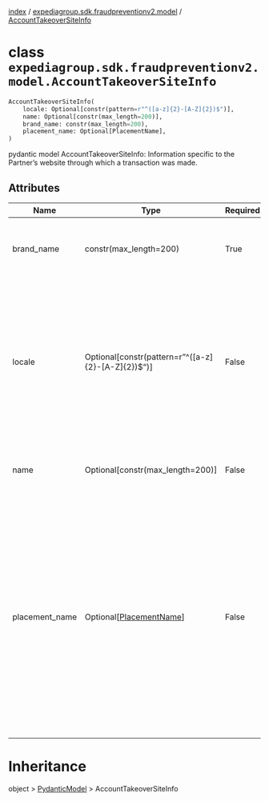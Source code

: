 [index](index.md) /
[expediagroup.sdk.fraudpreventionv2.model](expediagroup.sdk.fraudpreventionv2.model.md)
/ [AccountTakeoverSiteInfo](AccountTakeoverSiteInfo.md)

# class `expediagroup.sdk.fraudpreventionv2.model.AccountTakeoverSiteInfo`

```python
AccountTakeoverSiteInfo(
    locale: Optional[constr(pattern=r"^([a-z]{2}-[A-Z]{2})$")],
    name: Optional[constr(max_length=200)],
    brand_name: constr(max_length=200),
    placement_name: Optional[PlacementName],
)
```

pydantic model AccountTakeoverSiteInfo: Information specific to the
Partner’s website through which a transaction was made.

## Attributes

| Name           | Type                                                     | Required | Description                                                                                                                                                                                                                                                                               |
| -------------- | -------------------------------------------------------- | -------- | ----------------------------------------------------------------------------------------------------------------------------------------------------------------------------------------------------------------------------------------------------------------------------------------- |
| brand_name     | constr(max_length=200)                                   | True     | The trademark brand name that is displayed to a user on the website.                                                                                                                                                                                                                      |
| locale         | Optional\[constr(pattern=r”^(\[a-z\]{2}-\[A-Z\]{2})$“)\] | False    | The locale of the website a user is accessing, which is separate from the user configured browser locale, in ISO 639-2 language code format and in ISO 3166-1 country code format.                                                                                                        |
| name           | Optional\[constr(max_length=200)\]                       | False    | Name of the website from which the event is generated.                                                                                                                                                                                                                                    |
| placement_name | Optional\[[PlacementName](PlacementName.md)\]            | False    | The categorized name of the page where a user initiated event is being evaluated.<br/>- `LOGIN` - Applicable if the user initiated this account event from a login web page.<br/>- `PASSWORD_RESET` - Applicable if the user initiated this account event from a password reset web page. |

# Inheritance

object > [PydanticModel](PydanticModel.md) > AccountTakeoverSiteInfo
